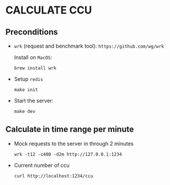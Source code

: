 # CALCULATE CCU

## Preconditions

- `wrk` (request and benchmark tool): `https://github.com/wg/wrk`

  Install on `MacOS`:

  ```
  brew install wrk
  ```

- Setup `redis`

  ```
  make init
  ```

- Start the server:

  ```
  make dev
  ```

## Calculate in time range per minute

- Mock requests to the server in through 2 minutes

  ```
  wrk -t12 -c400 -d2m http://127.0.0.1:1234
  ```

- Current number of ccu

  ```
  curl http://localhost:1234/ccu
  ```
